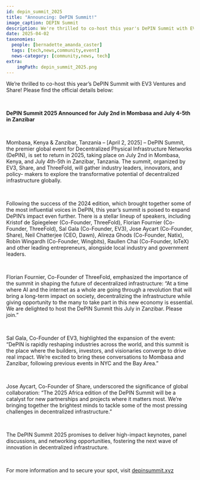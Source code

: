 ```yaml
---
id: depin_summit_2025
title: "Announcing: DePIN Summit!"
image_caption: DEPIN Summit
description: We're thrilled to co-host this year's DePIN Summit with EV3 Ventures and Share, bringing decentralized infrastructure pioneers to East Africa to collaborate with local industry and government leaders.
date: 2025-04-02
taxonomies:
  people: [bernadette_amanda_caster]
  tags: [tech,news,community,event]
  news-category: [community,news, tech]
extra:
    imgPath: depin_summit_2025.png
---
```


We’re thrilled to co-host this year’s DePIN Summit with EV3 Ventures and Share! Please find the official details below:

<br/>

**DePIN Summit 2025 Announced for July 2nd in Mombasa and July 4-5th in Zanzibar**

<br/>

Mombasa, Kenya & Zanzibar, Tanzania – [April 2, 2025] – DePIN Summit, the premier global event for Decentralized Physical Infrastructure Networks (DePIN), is set to return in 2025, taking place on July 2nd in Mombasa, Kenya, and July 4th-5th in Zanzibar, Tanzania. The summit, organized by EV3, Share, and ThreeFold, will gather industry leaders, innovators, and policy- makers to explore the transformative potential of decentralized infrastructure globally.

<br/>

Following the success of the 2024 edition, which brought together some of the most influential voices in DePIN, this year’s summit is poised to expand DePIN’s impact even further. There is a stellar lineup of speakers, including Kristof de Spiegeleer (Co-Founder, ThreeFold), Florian Fournier (Co-Founder, ThreeFold), Sal Gala (Co-Founder, EV3), Jose Aycart (Co-Founder, Share), Neil Chatterjee (CEO, Dawn), Alireza Ghods (Co-Founder, Natix), Robin Wingardh (Co-Founder, Wingbits), Raullen Chai (Co-Founder, IoTeX) and other leading entrepreneurs, alongside local industry and government leaders.

<br/>

Florian Fournier, Co-Founder of ThreeFold, emphasized the importance of the summit in shaping the future of decentralized infrastructure: “At a time where AI and the internet as a whole are going through a revolution that will bring a long-term impact on society, decentralizing the infrastructure while giving opportunity to the many to take part in this new economy is essential. We are delighted to host the DePIN Summit this July in Zanzibar. Please join.”

<br/>

Sal Gala, Co-Founder of EV3, highlighted the expansion of the event: “DePIN is rapidly reshaping industries across the world, and this summit is the place where the builders, investors, and visionaries converge to drive real impact. We’re excited to bring these conversations to Mombasa and Zanzibar, following previous events in NYC and the Bay Area.”

<br/>

Jose Aycart, Co-Founder of Share, underscored the significance of global collaboration: “The 2025 Africa edition of the DePIN Summit will be a catalyst for new partnerships and projects where it matters most. We’re bringing together the brightest minds to tackle some of the most pressing challenges in decentralized infrastructure.”

<br/>

The DePIN Summit 2025 promises to deliver high-impact keynotes, panel discussions, and networking opportunities, fostering the next wave of innovation in decentralized infrastructure.

<br/>

For more information and to secure your spot, visit [depinsummit.xyz](https://www.depinsummit.xyz)



